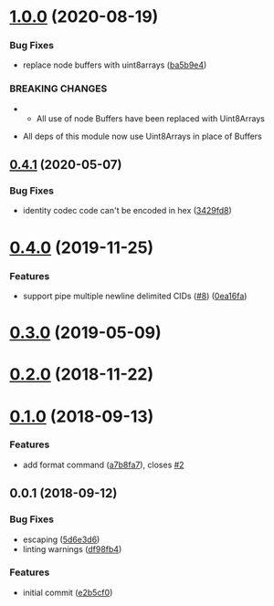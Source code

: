 <a name="1.0.0"></a>
# [1.0.0](https://github.com/multiformats/js-cid-tool/compare/v0.4.1...v1.0.0) (2020-08-19)


### Bug Fixes

* replace node buffers with uint8arrays ([ba5b9e4](https://github.com/multiformats/js-cid-tool/commit/ba5b9e4))


### BREAKING CHANGES

* - All use of node Buffers have been replaced with Uint8Arrays
- All deps of this module now use Uint8Arrays in place of Buffers



<a name="0.4.1"></a>
## [0.4.1](https://github.com/multiformats/js-cid-tool/compare/v0.4.0...v0.4.1) (2020-05-07)


### Bug Fixes

* identity codec code can't be encoded in hex ([3429fd8](https://github.com/multiformats/js-cid-tool/commit/3429fd8))



<a name="0.4.0"></a>
# [0.4.0](https://github.com/multiformats/js-cid-tool/compare/v0.3.0...v0.4.0) (2019-11-25)


### Features

* support pipe multiple newline delimited CIDs ([#8](https://github.com/multiformats/js-cid-tool/issues/8)) ([0ea16fa](https://github.com/multiformats/js-cid-tool/commit/0ea16fa))



<a name="0.3.0"></a>
# [0.3.0](https://github.com/multiformats/js-cid-tool/compare/v0.2.0...v0.3.0) (2019-05-09)



<a name="0.2.0"></a>
# [0.2.0](https://github.com/multiformats/js-cid-tool/compare/v0.1.0...v0.2.0) (2018-11-22)



<a name="0.1.0"></a>
# [0.1.0](https://github.com/multiformats/js-cid-tool/compare/v0.0.1...v0.1.0) (2018-09-13)


### Features

* add format command ([a7b8fa7](https://github.com/multiformats/js-cid-tool/commit/a7b8fa7)), closes [#2](https://github.com/multiformats/js-cid-tool/issues/2)



<a name="0.0.1"></a>
## 0.0.1 (2018-09-12)


### Bug Fixes

* escaping ([5d6e3d6](https://github.com/multiformats/cid-tool/commit/5d6e3d6))
* linting warnings ([df98fb4](https://github.com/multiformats/cid-tool/commit/df98fb4))


### Features

* initial commit ([e2b5cf0](https://github.com/multiformats/cid-tool/commit/e2b5cf0))



